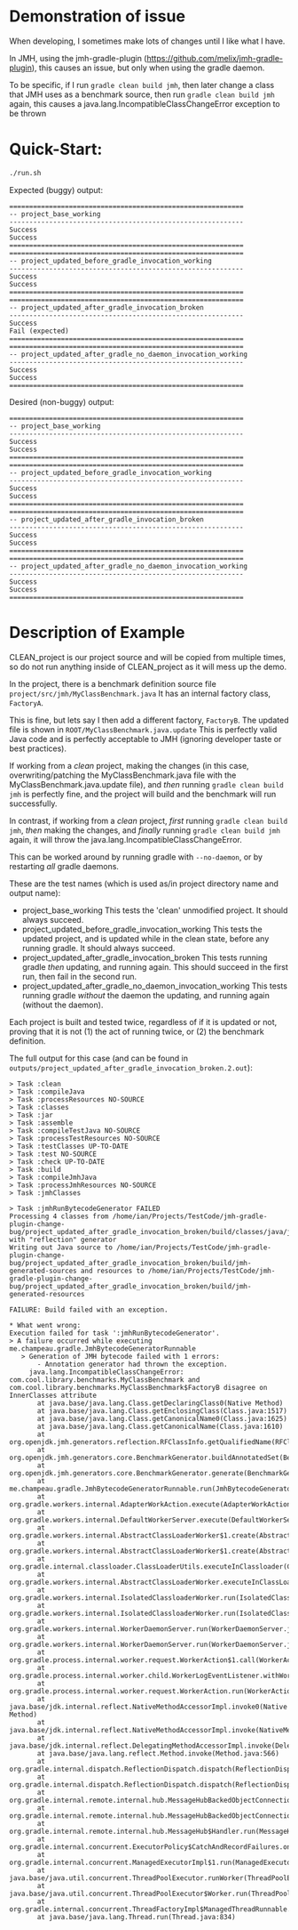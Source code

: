 # Demonstration of issue
When developing, I sometimes make lots of changes until I like what I have.

In JMH, using the jmh-gradle-plugin (https://github.com/melix/jmh-gradle-plugin), this causes an issue, but only when using the gradle daemon.

To be specific, if I run `gradle clean build jmh`, then later change a class that JMH uses as a benchmark source, then run `gradle clean build jmh` again, this causes a java.lang.IncompatibleClassChangeError exception to be thrown

# Quick-Start:
```bash
./run.sh
```

Expected (buggy) output:
```
===========================================================
-- project_base_working
-----------------------------------------------------------
Success
Success
===========================================================
===========================================================
-- project_updated_before_gradle_invocation_working
-----------------------------------------------------------
Success
Success
===========================================================
===========================================================
-- project_updated_after_gradle_invocation_broken
-----------------------------------------------------------
Success
Fail (expected)
===========================================================
===========================================================
-- project_updated_after_gradle_no_daemon_invocation_working
-----------------------------------------------------------
Success
Success
===========================================================
```


Desired (non-buggy) output:

```
===========================================================
-- project_base_working
-----------------------------------------------------------
Success
Success
===========================================================
===========================================================
-- project_updated_before_gradle_invocation_working
-----------------------------------------------------------
Success
Success
===========================================================
===========================================================
-- project_updated_after_gradle_invocation_broken
-----------------------------------------------------------
Success
Success
===========================================================
===========================================================
-- project_updated_after_gradle_no_daemon_invocation_working
-----------------------------------------------------------
Success
Success
===========================================================
```


# Description of Example
CLEAN_project is our project source and will be copied from multiple times, so do not run anything inside of CLEAN_project as it will mess up the demo.

In the project, there is a benchmark definition source file `project/src/jmh/MyClassBenchmark.java`
It has an internal factory class, `FactoryA`.

This is fine, but lets say I then add a different factory, `FactoryB`.
The updated file is shown in `ROOT/MyClassBenchmark.java.update`
This is perfectly valid Java code and is perfectly acceptable to JMH (ignoring developer taste or best practices).

If working from a *clean* project, making the changes (in this case, overwriting/patching the MyClassBenchmark.java file with the MyClassBenchmark.java.update file), and *then* running `gradle clean build jmh` is perfectly fine, and the project will build and the benchmark will run successfully.

In contrast, if working from a *clean* project, *first* running `gradle clean build jmh`, *then* making the changes, and *finally* running `gradle clean build jmh` again, it will throw the java.lang.IncompatibleClassChangeError.

This can be worked around by running gradle with `--no-daemon`, or by restarting *all* gradle daemons.

These are the test names (which is used as/in project directory name and output name):
+ project_base_working
  This tests the 'clean' unmodified project.
  It should always succeed.
+ project_updated_before_gradle_invocation_working
  This tests the updated project, and is updated while in the clean state, before any running gradle.
  It should always succeed.
+ project_updated_after_gradle_invocation_broken
  This tests running gradle *then* updating, and running again.
  This should succeed in the first run, then fail in the second run.
+ project_updated_after_gradle_no_daemon_invocation_working
  This tests running gradle *without* the daemon the updating, and running again (without the daemon).

Each project is built and tested twice, regardless of if it is updated or not, proving that it is not (1) the act of running twice, or (2) the benchmark definition.


The full output for this case (and can be found in `outputs/project_updated_after_gradle_invocation_broken.2.out`):
```
> Task :clean
> Task :compileJava
> Task :processResources NO-SOURCE
> Task :classes
> Task :jar
> Task :assemble
> Task :compileTestJava NO-SOURCE
> Task :processTestResources NO-SOURCE
> Task :testClasses UP-TO-DATE
> Task :test NO-SOURCE
> Task :check UP-TO-DATE
> Task :build
> Task :compileJmhJava
> Task :processJmhResources NO-SOURCE
> Task :jmhClasses

> Task :jmhRunBytecodeGenerator FAILED
Processing 4 classes from /home/ian/Projects/TestCode/jmh-gradle-plugin-change-bug/project_updated_after_gradle_invocation_broken/build/classes/java/jmh with "reflection" generator
Writing out Java source to /home/ian/Projects/TestCode/jmh-gradle-plugin-change-bug/project_updated_after_gradle_invocation_broken/build/jmh-generated-sources and resources to /home/ian/Projects/TestCode/jmh-gradle-plugin-change-bug/project_updated_after_gradle_invocation_broken/build/jmh-generated-resources

FAILURE: Build failed with an exception.

* What went wrong:
Execution failed for task ':jmhRunBytecodeGenerator'.
> A failure occurred while executing me.champeau.gradle.JmhBytecodeGeneratorRunnable
   > Generation of JMH bytecode failed with 1 errors:
       - Annotation generator had thrown the exception.
     java.lang.IncompatibleClassChangeError: com.cool.library.benchmarks.MyClassBenchmark and com.cool.library.benchmarks.MyClassBenchmark$FactoryB disagree on InnerClasses attribute
       at java.base/java.lang.Class.getDeclaringClass0(Native Method)
       at java.base/java.lang.Class.getEnclosingClass(Class.java:1517)
       at java.base/java.lang.Class.getCanonicalName0(Class.java:1625)
       at java.base/java.lang.Class.getCanonicalName(Class.java:1610)
       at org.openjdk.jmh.generators.reflection.RFClassInfo.getQualifiedName(RFClassInfo.java:67)
       at org.openjdk.jmh.generators.core.BenchmarkGenerator.buildAnnotatedSet(BenchmarkGenerator.java:206)
       at org.openjdk.jmh.generators.core.BenchmarkGenerator.generate(BenchmarkGenerator.java:75)
       at me.champeau.gradle.JmhBytecodeGeneratorRunnable.run(JmhBytecodeGeneratorRunnable.java:126)
       at org.gradle.workers.internal.AdapterWorkAction.execute(AdapterWorkAction.java:57)
       at org.gradle.workers.internal.DefaultWorkerServer.execute(DefaultWorkerServer.java:63)
       at org.gradle.workers.internal.AbstractClassLoaderWorker$1.create(AbstractClassLoaderWorker.java:49)
       at org.gradle.workers.internal.AbstractClassLoaderWorker$1.create(AbstractClassLoaderWorker.java:43)
       at org.gradle.internal.classloader.ClassLoaderUtils.executeInClassloader(ClassLoaderUtils.java:97)
       at org.gradle.workers.internal.AbstractClassLoaderWorker.executeInClassLoader(AbstractClassLoaderWorker.java:43)
       at org.gradle.workers.internal.IsolatedClassloaderWorker.run(IsolatedClassloaderWorker.java:49)
       at org.gradle.workers.internal.IsolatedClassloaderWorker.run(IsolatedClassloaderWorker.java:30)
       at org.gradle.workers.internal.WorkerDaemonServer.run(WorkerDaemonServer.java:85)
       at org.gradle.workers.internal.WorkerDaemonServer.run(WorkerDaemonServer.java:55)
       at org.gradle.process.internal.worker.request.WorkerAction$1.call(WorkerAction.java:138)
       at org.gradle.process.internal.worker.child.WorkerLogEventListener.withWorkerLoggingProtocol(WorkerLogEventListener.java:41)
       at org.gradle.process.internal.worker.request.WorkerAction.run(WorkerAction.java:135)
       at java.base/jdk.internal.reflect.NativeMethodAccessorImpl.invoke0(Native Method)
       at java.base/jdk.internal.reflect.NativeMethodAccessorImpl.invoke(NativeMethodAccessorImpl.java:62)
       at java.base/jdk.internal.reflect.DelegatingMethodAccessorImpl.invoke(DelegatingMethodAccessorImpl.java:43)
       at java.base/java.lang.reflect.Method.invoke(Method.java:566)
       at org.gradle.internal.dispatch.ReflectionDispatch.dispatch(ReflectionDispatch.java:36)
       at org.gradle.internal.dispatch.ReflectionDispatch.dispatch(ReflectionDispatch.java:24)
       at org.gradle.internal.remote.internal.hub.MessageHubBackedObjectConnection$DispatchWrapper.dispatch(MessageHubBackedObjectConnection.java:182)
       at org.gradle.internal.remote.internal.hub.MessageHubBackedObjectConnection$DispatchWrapper.dispatch(MessageHubBackedObjectConnection.java:164)
       at org.gradle.internal.remote.internal.hub.MessageHub$Handler.run(MessageHub.java:414)
       at org.gradle.internal.concurrent.ExecutorPolicy$CatchAndRecordFailures.onExecute(ExecutorPolicy.java:64)
       at org.gradle.internal.concurrent.ManagedExecutorImpl$1.run(ManagedExecutorImpl.java:48)
       at java.base/java.util.concurrent.ThreadPoolExecutor.runWorker(ThreadPoolExecutor.java:1128)
       at java.base/java.util.concurrent.ThreadPoolExecutor$Worker.run(ThreadPoolExecutor.java:628)
       at org.gradle.internal.concurrent.ThreadFactoryImpl$ManagedThreadRunnable.run(ThreadFactoryImpl.java:56)
       at java.base/java.lang.Thread.run(Thread.java:834)
```
